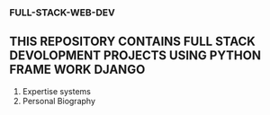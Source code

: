 ###  FULL-STACK-WEB-DEV
## THIS REPOSITORY CONTAINS FULL STACK DEVOLOPMENT PROJECTS USING PYTHON FRAME WORK DJANGO
1. Expertise systems
2. Personal Biography
